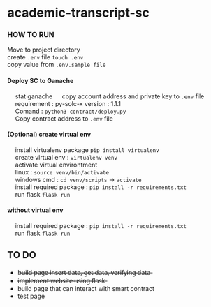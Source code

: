 # academic-transcript-sc

### HOW TO RUN

Move to project directory
<br /> create `.env` file `touch .env`
<br /> copy value from `.env.sample file`

#### Deploy SC to Ganache <br />
&emsp; stat ganache 
&emsp; copy account address and private key to `.env` file <br />
&emsp; requirement : py-solc-x  version : 1.1.1 <br />
&emsp; Comand : `python3 contract/deploy.py` <br />
&emsp; Copy contract address to `.env` file

#### (Optional) create virtual env
&emsp; install virtualenv package `pip install virtualenv` <br />
&emsp; create virtual env : `virtualenv venv` <br />
&emsp; activate virtual environtment <br />
&emsp; linux : `source venv/bin/activate` <br />
&emsp; windows cmd  : `cd venv/scripts` -> `activate` <br />
&emsp; install required package : `pip install -r requirements.txt` <br />
&emsp; run flask `flask run`

#### without virtual env
&emsp; install required package : `pip install -r requirements.txt` <br />
&emsp; run flask `flask run`

## TO DO
- b̶u̶i̶l̶d̶ ̶p̶a̶g̶e̶ ̶i̶n̶s̶e̶r̶t̶ ̶d̶a̶t̶a̶,̶ ̶g̶e̶t̶ ̶d̶a̶t̶a̶,̶ ̶v̶e̶r̶i̶f̶y̶i̶n̶g̶ ̶d̶a̶t̶a̶
- i̶m̶p̶l̶e̶m̶e̶n̶t̶ ̶w̶e̶b̶s̶i̶t̶e̶ ̶u̶s̶i̶n̶g̶ ̶f̶l̶a̶s̶k̶
- build page that can interact with smart contract
- test page